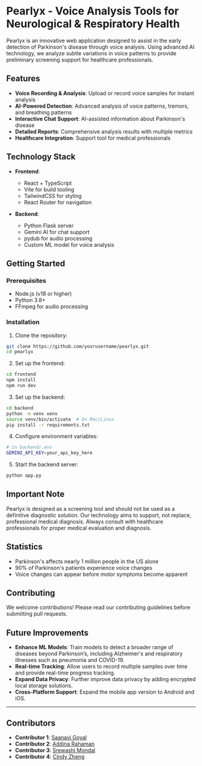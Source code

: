 # Pearlyx - Voice Analysis Tools for Neurological & Respiratory Health

Pearlyx is an innovative web application designed to assist in the early detection of Parkinson's disease through voice analysis. Using advanced AI technology, we analyze subtle variations in voice patterns to provide preliminary screening support for healthcare professionals.

## Features

- **Voice Recording & Analysis**: Upload or record voice samples for instant analysis
- **AI-Powered Detection**: Advanced analysis of voice patterns, tremors, and breathing patterns
- **Interactive Chat Support**: AI-assisted information about Parkinson's disease
- **Detailed Reports**: Comprehensive analysis results with multiple metrics
- **Healthcare Integration**: Support tool for medical professionals

## Technology Stack

- **Frontend**:
  - React + TypeScript
  - Vite for build tooling
  - TailwindCSS for styling
  - React Router for navigation

- **Backend**:
  - Python Flask server
  - Gemini AI for chat support
  - pydub for audio processing
  - Custom ML model for voice analysis

## Getting Started

### Prerequisites
- Node.js (v18 or higher)
- Python 3.8+
- FFmpeg for audio processing

### Installation

1. Clone the repository:
```bash
git clone https://github.com/yourusername/pearlyx.git
cd pearlyx
```

2. Set up the frontend:
```bash
cd frontend
npm install
npm run dev
```

3. Set up the backend:
```bash
cd backend
python -m venv venv
source venv/bin/activate  # On Mac/Linux
pip install -r requirements.txt
```

4. Configure environment variables:
```bash
# In backend/.env
GEMINI_API_KEY=your_api_key_here
```

5. Start the backend server:
```bash
python app.py
```

## Important Note

Pearlyx is designed as a screening tool and should not be used as a definitive diagnostic solution. Our technology aims to support, not replace, professional medical diagnosis. Always consult with healthcare professionals for proper medical evaluation and diagnosis.

## Statistics

- Parkinson's affects nearly 1 million people in the US alone
- 90% of Parkinson's patients experience voice changes
- Voice changes can appear before motor symptoms become apparent

## Contributing

We welcome contributions! Please read our contributing guidelines before submitting pull requests.


## Future Improvements

- **Enhance ML Models**:  Train models to detect a broader range of diseases beyond Parkinson’s, including Alzheimer's and respiratory illnesses such as pneumonia and COVID-19.
- **Real-time Tracking**: Allow users to record multiple samples over time and provide real-time progress tracking.
- **Expand Data Privacy**: Further improve data privacy by adding encrypted local storage solutions.
- **Cross-Platform Support**: Expand the mobile app version to Android and iOS.

---

## Contributors
- **Contributor 1**: [Saanavi Goyal](https://github.com/saanavig/)
- **Contributor 2**: [Addina Rahaman](https://github.com/addinar)
- **Contributor 3**: [Srewashi Mondal](https://github.com/srewashimondal)
- **Contributor 4**: [Cindy Zheng](https://github.com/zcindy22)


